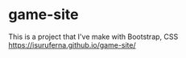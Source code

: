 # game-site
This is a project that I've make with Bootstrap, CSS
https://isuruferna.github.io/game-site/
